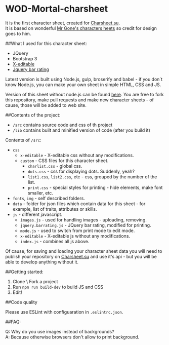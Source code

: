 # WOD-Mortal-charsheet

It is the first character sheet, created for [Charsheet.su](http://charsheet.su).   
It is based on wonderful [Mr Gone's characters heets](http://mrgone.rocksolidshells.com/) 
 so credit for design goes to him.

##What I used for this character sheet:

- JQuery   
- Bootstrap 3   
- [X-editable](https://vitalets.github.io/x-editable/)   
- [Jquery bar rating](http://antenna.io/demo/jquery-bar-rating/examples/)

Latest version is built using Node.js, gulp, broserify and babel - if you don`t know
Node.js, you can make your own sheet in simple HTML, CSS and JS.

Version of this sheet without node.js can be found 
[here](https://github.com/jehy/WOD-Mortal-charsheet/tree/feature/no-node).
You are free to fork this repository, make pull requests and
make new character sheets - of cause, those will be added to web site.

##Contents of the project:
* `/src` contains source code and css of th project
* `/lib` contains built and minified version of code (after you build it)

Contents of `/src`:
* `css`
  * `x-editable` - X-editable css without any modifications.
  * `custom` - CSS files for this character sheet.
    * `charlist.css` - global css.
    * `dots.css` - css for displaying dots. Suddenly, yeah?
    * `list1.css`, `list2.css`, etc - css, grouped by the number of the list.
    * `print.css` - special styles for printing - hide elements, make font smaller, etc.
* `fonts`, `img` - self described folders.
* `data` - folder for json files which contain data for this sheet -
 for example, list of traits, attributes or skills.
* `js` - different javascript.
  * `images.js` - used for handling images - uploading, removing.
  * `jquery.barrating.js` - JQuery bar rating, modified for printing.
  * `mode.js` - used to switch from print mode to edit mode.
  * `x-editable` - X-editable js without any modifications.
  * `index.js` - combines all js above.
  
Of cause, for saving and loading your character sheet data you will need
 to publish your repository on [Charsheet.su](http://charsheet.su)
and use it's api - but you will be able to develop anything without it.

##Getting started:

1. Clone \ Fork a project
2. Run `npm run build-dev` to build JS and CSS
3. Edit!

##Code quality

Please use ESLint with configuaration in `.eslintrc.json`.

##FAQ:    

Q: Why do you use images instead of backgrounds?   
A: Because otherwise browsers don't allow to print background.   
